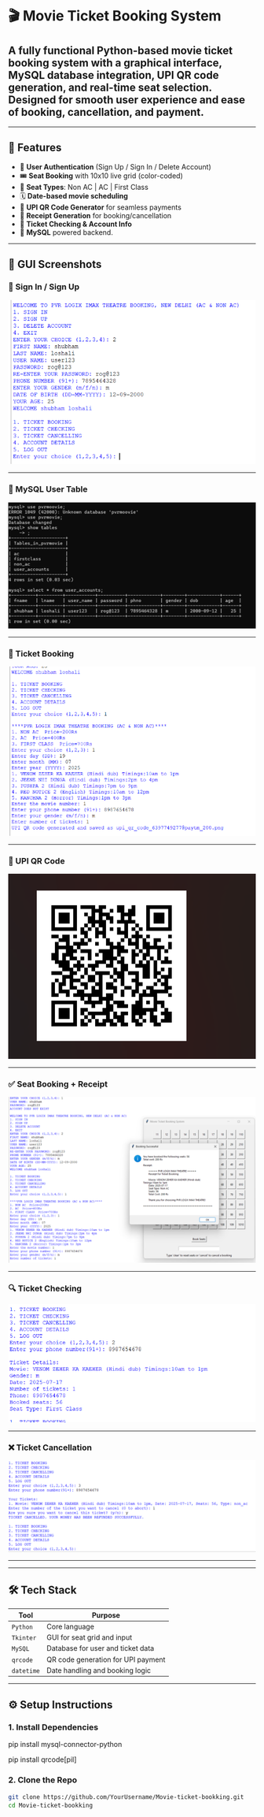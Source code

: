 # 🎬 Movie Ticket Booking System

A fully functional **Python-based movie ticket booking system** with a graphical interface, **MySQL** database integration, **UPI QR code generation**, and real-time **seat selection**. Designed for smooth user experience and ease of booking, cancellation, and payment.
---
---

## 🚀 Features

- 🔐 **User Authentication** (Sign Up / Sign In / Delete Account)
- 🎟️ **Seat Booking** with 10x10 live grid (color-coded)
- 💺 **Seat Types**: Non AC | AC | First Class
- 🗓️ **Date-based movie scheduling**
- 📲 **UPI QR Code Generator** for seamless payments
- 📄 **Receipt Generation** for booking/cancellation
- 🔎 **Ticket Checking & Account Info**
- 🧾 **MySQL** powered backend.

---

## 📸 GUI Screenshots

### 🔐 Sign In / Sign Up  
![Sign In](screenshots/signin.png)

---




### 💽 MySQL User Table  
![Database](screenshots/db-user_accounts.png)

---

### 🎫 Ticket Booking  
![Ticket Booking](screenshots/ticketbooking.png)

---

### 🧾 UPI QR Code  
![QR Code](screenshots/qrcode.png)

---

### ✅ Seat Booking + Receipt  
![Seat Receipt](screenshots/setabooked.png)

---

### 🔍 Ticket Checking  
![Ticket Checking](screenshots/ticket_checking.png)

---

### ❌ Ticket Cancellation  
![Ticket Cancellation](screenshots/ticket_cancelling.png)

---


---

## 🛠️ Tech Stack

| Tool       | Purpose                            |
|------------|------------------------------------|
| `Python`   | Core language                      |
| `Tkinter`  | GUI for seat grid and input        |
| `MySQL`    | Database for user and ticket data  |
| `qrcode`   | QR code generation for UPI payment |
| `datetime` | Date handling and booking logic    |

---

## ⚙️ Setup Instructions
### 1. Install Dependencies

pip install mysql-connector-python

pip install qrcode[pil]

### 2. Clone the Repo

```bash
git clone https://github.com/YourUsername/Movie-ticket-bookking.git
cd Movie-ticket-bookking

